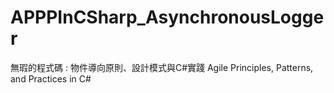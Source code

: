 # APPPInCSharp_AsynchronousLogger

無瑕的程式碼 : 物件導向原則、設計模式與C#實踐 Agile Principles, Patterns, and Practices in C#